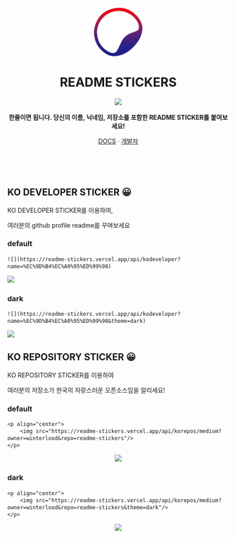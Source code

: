 <p align="center">
  <img width="110px" src="https://raw.githubusercontent.com/winterlood/readme-stickers/main/assets/logo%402x.png"/>
  
  <h1 align="center">README STICKERS</h1>
  
</p>
<p align="center">
    <img src="https://readme-stickers.vercel.app/api/korepos/medium?owner=winterlood&repo=readme-stickers"/>
</p>


<p align="center">
  <b>한줄이면 됩니다. 당신의 이름, 닉네임, 저장소를 포함한 README STICKER를 붙여보세요!</b>
  <p align="center">
    <a href="https://readme-stickers.vercel.app/">DOCS</a>
    ·
    <a href="https://github.com/winterlood">개발자</a>
  </p>
</p>
  <br/>
  <br/>
  <br/>
  
  
 ## KO DEVELOPER STICKER 😀 
 
 KO DEVELOPER STICKER를 이용하여, 
 
 여러분의 github profile readme를 꾸며보세요
 ### default
  
 ```
 ![](https://readme-stickers.vercel.app/api/kodeveloper?name=%EC%9D%B4%EC%A0%95%ED%99%98)
 ```
 ![](https://readme-stickers.vercel.app/api/kodeveloper?name=%EC%9D%B4%EC%A0%95%ED%99%98)
 
 ### dark
  ```
 ![](https://readme-stickers.vercel.app/api/kodeveloper?name=%EC%9D%B4%EC%A0%95%ED%99%98&theme=dark)
 ```
  ![](https://readme-stickers.vercel.app/api/kodeveloper?name=%EC%9D%B4%EC%A0%95%ED%99%98&theme=dark)
 

## KO REPOSITORY STICKER 😀

KO REPOSITORY STICKER를 이용하여

여러분의 저장소가 한국의 자랑스러운 오픈소스임을 알리세요!

### default
```
<p align="center">
    <img src="https://readme-stickers.vercel.app/api/korepos/medium?owner=winterlood&repo=readme-stickers"/>
</p>
```
<p align="center">
    <img src="https://readme-stickers.vercel.app/api/korepos/medium?owner=winterlood&repo=readme-stickers"/>
</p>

### dark
```
<p align="center">
    <img src="https://readme-stickers.vercel.app/api/korepos/medium?owner=winterlood&repo=readme-stickers&theme=dark"/>
</p>
```

<p align="center">
    <img src="https://readme-stickers.vercel.app/api/korepos/medium?owner=winterlood&repo=readme-stickers&theme=dark"/>
</p>
